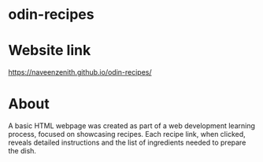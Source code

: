 # odin-recipes
#  Website link
https://naveenzenith.github.io/odin-recipes/
# About
A basic HTML webpage was created as part of a web development learning process, focused on showcasing recipes. Each recipe link, when clicked, reveals detailed instructions and the list of ingredients needed to prepare the dish.

